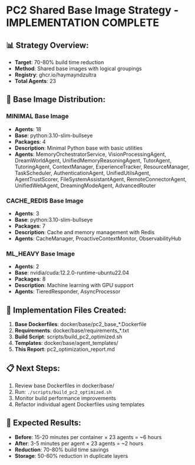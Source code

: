 
# PC2 Shared Base Image Strategy - IMPLEMENTATION COMPLETE

## 📊 Strategy Overview:
- **Target**: 70-80% build time reduction
- **Method**: Shared base images with logical groupings
- **Registry**: ghcr.io/haymayndzultra
- **Total Agents**: 23

## 🎯 Base Image Distribution:

### MINIMAL Base Image
- **Agents**: 18
- **Base**: python:3.10-slim-bullseye
- **Packages**: 4
- **Description**: Minimal Python base with basic utilities
- **Agents**: MemoryOrchestratorService, VisionProcessingAgent, DreamWorldAgent, UnifiedMemoryReasoningAgent, TutorAgent, TutoringAgent, ContextManager, ExperienceTracker, ResourceManager, TaskScheduler, AuthenticationAgent, UnifiedUtilsAgent, AgentTrustScorer, FileSystemAssistantAgent, RemoteConnectorAgent, UnifiedWebAgent, DreamingModeAgent, AdvancedRouter

### CACHE_REDIS Base Image
- **Agents**: 3
- **Base**: python:3.10-slim-bullseye
- **Packages**: 7
- **Description**: Cache and memory management with Redis
- **Agents**: CacheManager, ProactiveContextMonitor, ObservabilityHub

### ML_HEAVY Base Image
- **Agents**: 2
- **Base**: nvidia/cuda:12.2.0-runtime-ubuntu22.04
- **Packages**: 8
- **Description**: Machine learning with GPU support
- **Agents**: TieredResponder, AsyncProcessor

## 🚀 Implementation Files Created:
1. **Base Dockerfiles**: docker/base/pc2_base_*.Dockerfile
2. **Requirements**: docker/base/requirements_*.txt  
3. **Build Script**: scripts/build_pc2_optimized.sh
4. **Templates**: docker/base/agent_templates/
5. **This Report**: pc2_optimization_report.md

## 📋 Next Steps:
1. Review base Dockerfiles in docker/base/
2. Run: `./scripts/build_pc2_optimized.sh`
3. Monitor build performance improvements
4. Refactor individual agent Dockerfiles using templates

## 🎉 Expected Results:
- **Before**: 15-20 minutes per container × 23 agents = ~6 hours
- **After**: 3-5 minutes per agent × 23 agents = ~2 hours
- **Reduction**: 70-80% build time savings
- **Storage**: 50-60% reduction in duplicate layers
